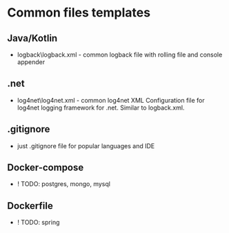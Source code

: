 # Common files templates

## Java/Kotlin
- logback\logback.xml - common logback file with rolling file and console appender

## .net
- log4net\log4net.xml - common log4net XML Configuration file for log4net logging framework for .net. Similar to logback.xml.

## .gitignore
- just .gitignore file for popular languages and IDE

## Docker-compose
- ! TODO: postgres, mongo, mysql

## Dockerfile
- ! TODO: spring 
